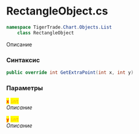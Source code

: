 
# RectangleObject.cs
```csharp
namespace TigerTrade.Chart.Objects.List  
    class RectangleObject
```

Описание

### Синтаксис
```csharp
public override int GetExtraPoint(int x, int y)
```

### Параметры  
<mark style="color:red;">**`x`**</mark> <mark style="color:orange;">`int`</mark>  
 *Описание*  
  
<mark style="color:red;">**`y`**</mark> <mark style="color:orange;">`int`</mark>  
 *Описание*  
  

                    
                    